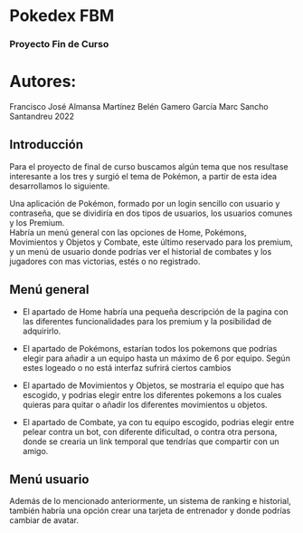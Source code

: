# Pokedex FBM

### Proyecto Fin de Curso
       
# Autores:
Francisco José Almansa Martínez
Belén Gamero García
Marc Sancho Santandreu
2022


## Introducción
Para el proyecto de final de curso buscamos algún tema que nos resultase interesante a los tres y surgió el tema de Pokémon, a partir de esta idea desarrollamos lo siguiente.

Una aplicación de Pokémon, formado por un login sencillo con usuario y contraseña, que se dividiría en dos tipos de usuarios, los usuarios comunes y los Premium.  
Habría un menú  general con las opciones de Home, Pokémons, Movimientos y Objetos y Combate, este último reservado para los premium, y un menú de usuario donde podrías ver el historial de combates y los jugadores con mas victorias, estés o no registrado.

## Menú general
- El apartado de Home habría una pequeña descripción de la pagina con las diferentes funcionalidades para los premium y la posibilidad de adquirirlo.
    
- El apartado de Pokémons, estarían todos los pokemons que podrías elegir para añadir a un equipo hasta un máximo de 6 por equipo. Según estes logeado o no está interfaz sufrirá ciertos cambios 
    
- El apartado de Movimientos y Objetos, se mostraria el equipo que has escogido, y podrias elegir entre los diferentes pokemons a los cuales quieras para quitar o añadir los diferentes movimientos u objetos.
    
- El apartado de Combate, ya con tu equipo escogido, podrias elegir entre pelear contra un bot, con diferente dificultad, o contra otra persona, donde  se crearia un link temporal que tendrías que compartir con un amigo.


## Menú usuario
Además de lo mencionado anteriormente, un sistema de ranking e historial, también habría una opción crear una tarjeta de entrenador y donde podrías cambiar de avatar. 
